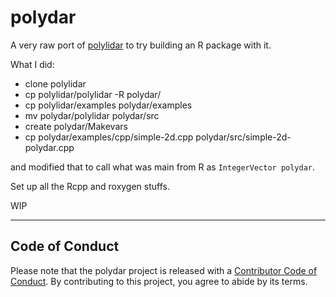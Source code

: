 
<!-- README.md is generated from README.Rmd. Please edit that file -->

# polydar

<!-- badges: start -->

<!-- badges: end -->

A very raw port of [polylidar](https://github.com/JeremyBYU/polylidar)
to try building an R package with it.

What I did:

  - clone polylidar
  - cp polylidar/polylidar -R polydar/
  - cp polylidar/examples polydar/examples
  - mv polydar/polylidar polydar/src
  - create polydar/Makevars
  - cp polydar/examples/cpp/simple-2d.cpp
    polydar/src/simple-2d-polydar.cpp

and modified that to call what was main from R as `IntegerVector
polydar`.

Set up all the Rcpp and roxygen stuffs.

WIP

-----

## Code of Conduct

Please note that the polydar project is released with a [Contributor
Code of
Conduct](https://contributor-covenant.org/version/2/0/CODE_OF_CONDUCT.html).
By contributing to this project, you agree to abide by its terms.
